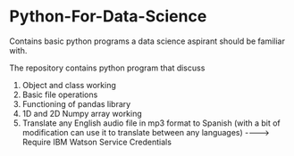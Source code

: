 # Python-For-Data-Science
Contains basic python programs a data science aspirant should be familiar with.

The repository contains python program that discuss
1. Object and class working
2. Basic file operations
3. Functioning of pandas library
4. 1D and 2D Numpy array working
5. Translate any English audio file in mp3 format to Spanish (with a bit of modification can use 
it to translate between any languages)
----> Require IBM Watson Service Credentials

